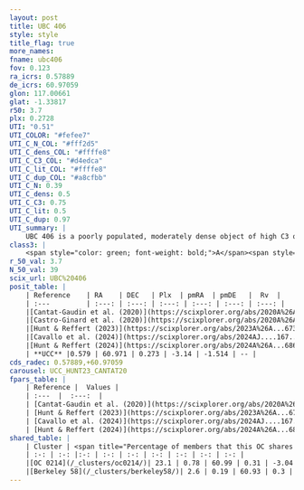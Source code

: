 ```yaml
---
layout: post
title: UBC 406
style: style
title_flag: true
more_names: 
fname: ubc406
fov: 0.123
ra_icrs: 0.57889
de_icrs: 60.97059
glon: 117.00661
glat: -1.33817
r50: 3.7
plx: 0.2728
UTI: "0.51"
UTI_COLOR: "#fefee7"
UTI_C_N_COL: "#fff2d5"
UTI_C_dens_COL: "#ffffe8"
UTI_C_C3_COL: "#d4edca"
UTI_C_lit_COL: "#ffffe8"
UTI_C_dup_COL: "#a8cfbb"
UTI_C_N: 0.39
UTI_C_dens: 0.5
UTI_C_C3: 0.75
UTI_C_lit: 0.5
UTI_C_dup: 0.97
UTI_summary: |
    UBC 406 is a poorly populated, moderately dense object of high C3 quality. It is moderately studied in the literature.This is a unique object, which shares a very small percentage of members with at least one previously reported entry.
class3: |
    <span style="color: green; font-weight: bold;">A</span><span style="color: #FFC300; font-weight: bold;">B</span>
r_50_val: 3.7
N_50_val: 39
scix_url: UBC%20406
posit_table: |
    | Reference    | RA    | DEC   | Plx  | pmRA  | pmDE   |  Rv  |
    | :---         | :---: | :---: | :---: | :---: | :---: | :---: |
    |[Cantat-Gaudin et al. (2020)](https://scixplorer.org/abs/2020A%26A...640A...1C) | 0.597 | 60.975 | 0.261 | -3.141 | -1.474 | -- |
    |[Castro-Ginard et al. (2020)](https://scixplorer.org/abs/2020A%26A...635A..45C) | 0.588 | 60.98 | 0.263 | -3.151 | -1.483 | -- |
    |[Hunt & Reffert (2023)](https://scixplorer.org/abs/2023A%26A...673A.114H) | 0.644 | 60.946 | 0.292 | -3.093 | -1.506 | -- |
    |[Cavallo et al. (2024)](https://scixplorer.org/abs/2024AJ....167...12C) | 0.67 | 60.977 | 0.293 | -- | -- | -- |
    |[Hunt & Reffert (2024)](https://scixplorer.org/abs/2024A%26A...686A..42H) | 0.644 | 60.946 | 0.292 | -3.093 | -1.506 | -- |
    | **UCC** |0.579 | 60.971 | 0.273 | -3.14 | -1.514 | -- | 
cds_radec: 0.57889,+60.97059
carousel: UCC_HUNT23_CANTAT20
fpars_table: |
    | Reference |  Values |
    | :---  |  :---:  |
    | [Cantat-Gaudin et al. (2020)](https://scixplorer.org/abs/2020A%26A...640A...1C) | `AVNN=1.64, DMNN=12.76, AgeNN=7.74` |
    | [Hunt & Reffert (2023)](https://scixplorer.org/abs/2023A%26A...673A.114H) | `AV50=1.821, diffAV50=1.053, MOD50=12.502, logAge50=7.369` |
    | [Cavallo et al. (2024)](https://scixplorer.org/abs/2024AJ....167...12C) | `AV50=1.75, dMod50=12.16, logAge50=8.07, [Fe/H]50=0.06` |
    | [Hunt & Reffert (2024)](https://scixplorer.org/abs/2024A%26A...686A..42H) | `MassJ=587.288` |
shared_table: |
    | Cluster | <span title="Percentage of members that this OC shares with the ones listed">%</span>   | RA   | DEC   | Plx   | pmRA  | pmDE  | Rv | UTI |
    | :-: | :-: |:-: | :-: | :-: | :-: | :-: | :-: | :-: |
    |[OC 0214](/_clusters/oc0214/)| 23.1 | 0.78 | 60.99 | 0.31 | -3.04 | -1.49 | -- |0.17 |
    |[Berkeley 58](/_clusters/berkeley58/)| 2.6 | 0.19 | 60.93 | 0.3 | -3.48 | -1.79 | -74.02 |0.93 |
---
```

